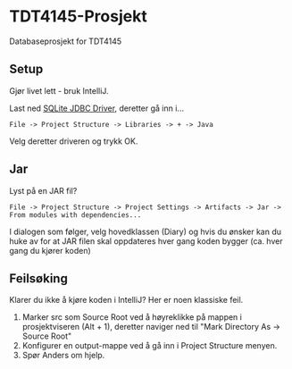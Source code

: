 # TDT4145-Prosjekt
Databaseprosjekt for TDT4145 

## Setup
Gjør livet lett - bruk IntelliJ. 

Last ned [SQLite JDBC Driver](https://bitbucket.org/xerial/sqlite-jdbc/downloads/), deretter gå inn i...

`File -> Project Structure -> Libraries -> + -> Java`

Velg deretter driveren og trykk OK. 

## Jar
Lyst på en JAR fil?

`File -> Project Structure -> Project Settings -> Artifacts -> Jar -> From modules with dependencies...`

I dialogen som følger, velg hovedklassen (Diary) og hvis du ønsker kan du huke av for at JAR filen skal oppdateres hver gang koden bygger (ca. hver gang du kjører koden)

## Feilsøking
Klarer du ikke å kjøre koden i IntelliJ? Her er noen klassiske feil.

1. Marker src som Source Root ved å høyreklikke på mappen i prosjektviseren (Alt + 1), deretter naviger ned til "Mark Directory As -> Source Root"
2. Konfigurer en output-mappe ved å gå inn i Project Structure menyen.
3. Spør Anders om hjelp.
